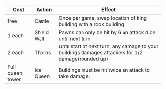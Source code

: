 | Cost             | Action                            | Effect                                                                                              |
| ---------------- | --------------------------------- | --------------------------------------------------------------------------------------------------- |
| free             | Castle                            | Once per game, swap location of king building with a rook building                                  |
| 1 each           | Shield Wall                       | Pawns can only be hit by 6 on attack dice until next turn                                           |
| 2 each           | Thorns                            | Until start of next turn, any damage to your buildings damages attackers for 1/2 damage(rounded up) |
| Full queen tower | Ice Queen                         | Buildings must be hit twice an attack to take damage.                                               |

